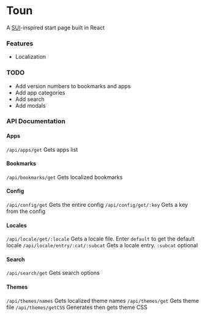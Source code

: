 # Toun
A [SUI](https://github.com/jeroenpardon/sui)-inspired start page built in React

### Features
- Localization


### TODO
- Add version numbers to bookmarks and apps
- Add app categories
- Add search
- Add modals



### API Documentation

#### Apps
`/api/apps/get` Gets apps list

#### Bookmarks
`/api/bookmarks/get` Gets localized bookmarks

#### Config
`/api/config/get` Gets the entire config
`/api/config/get/:key` Gets a key from the config

#### Locales
`/api/locale/get/:locale` Gets a locale file. Enter `default` to get the default locale
`/api/locale/entry/:cat/:subcat` Gets a locale entry. `:subcat` optional

#### Search
`/api/search/get` Gets search options

#### Themes
`/api/themes/names` Gets localized theme names
`/api/themes/get` Gets theme file
`/api/themes/getCSS` Generates then gets theme CSS